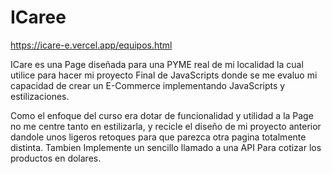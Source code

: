 # ICaree

https://icare-e.vercel.app/equipos.html

ICare es una Page diseñada para una PYME real de mi localidad la cual utilice para hacer mi proyecto Final de JavaScripts donde se me evaluo mi capacidad de crear un E-Commerce implementando JavaScripts y estilizaciones.

Como el enfoque del curso era dotar de funcionalidad y utilidad a la Page no me centre tanto en estilizarla, y recicle el diseño de mi proyecto anterior dandole unos ligeros retoques para que parezca otra pagina totalmente distinta. Tambien Implemente un sencillo llamado a una API Para cotizar los productos en dolares.
